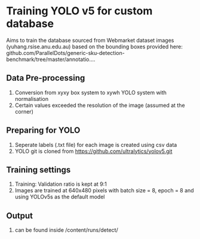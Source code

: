 # Training YOLO v5 for custom database

Aims to train the database sourced from Webmarket dataset images (yuhang.rsise.anu.edu.au) based on the bounding boxes provided here:
github.com/ParallelDots/generic-sku-detection-benchmark/tree/master/annotatio….

## Data Pre-processing
1. Conversion from xyxy box system to xywh YOLO system with normalisation
2. Certain values exceeded the resolution of the image (assumed at the corner)

## Preparing for YOLO
1. Seperate labels (.txt file) for each image is created using csv data
2. YOLO git is cloned from https://github.com/ultralytics/yolov5.git

## Training settings
1. Training: Validation ratio is kept at 9:1
2. Images are trained at 640x480 pixels with batch size = 8, epoch = 8 and using YOLOv5s as the default model

## Output
1. can be found inside /content/runs/detect/
